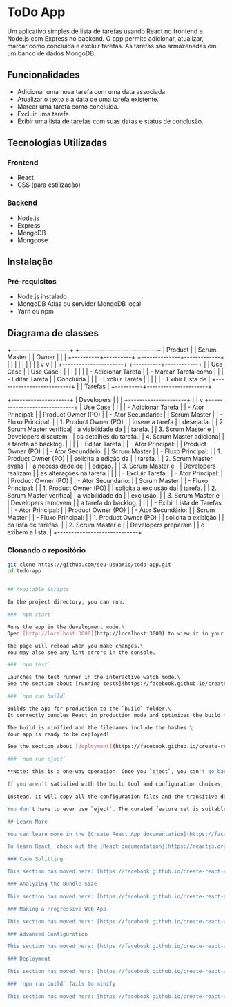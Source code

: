 # ToDo App
Um aplicativo simples de lista de tarefas usando React no frontend e Node.js com Express no backend. O app permite adicionar, atualizar, marcar como concluída e excluir tarefas. As tarefas são armazenadas em um banco de dados MongoDB.

## Funcionalidades

- Adicionar uma nova tarefa com uma data associada.
- Atualizar o texto e a data de uma tarefa existente.
- Marcar uma tarefa como concluída.
- Excluir uma tarefa.
- Exibir uma lista de tarefas com suas datas e status de conclusão.

## Tecnologias Utilizadas

### Frontend

- React
- CSS (para estilização)

### Backend

- Node.js
- Express
- MongoDB
- Mongoose

## Instalação

### Pré-requisitos

- Node.js instalado
- MongoDB Atlas ou servidor MongoDB local
- Yarn ou npm

## Diagrama de classes

+---------------------+         +----------------------------+
|      Product        |         |      Scrum Master          |
|       Owner         |         |                            |
+----------+----------+         +--------------+-------------+
|          |                                    |            |
|          |                                    |            |
|          v                                    v            |
|          +----------------------+  +----------+------------+
|          |        Use Case       |  |        Use Case         |
|          |                      |  |                          |
|          | - Adicionar Tarefa   |  | - Marcar Tarefa como    |
|          | - Editar Tarefa      |  |   Concluída             |
|          | - Excluir Tarefa     |  |                          |
|          | - Exibir Lista de    |  +--------------------------+
|          |   Tarefas            |
+----------+----------------------+


+---------------------+
|      Developers     |
|                     |
+---------------------+
          |
          |
          v
+-----------------------------+
|         Use Case             |
|                             |
| - Adicionar Tarefa          |
|   - Ator Principal:         |
|     Product Owner (PO)      |
|   - Ator Secundário:        |
|     Scrum Master            |
|   - Fluxo Principal:        |
|     1. Product Owner (PO)   |
|        insere a tarefa      |
|        desejada.            |
|     2. Scrum Master verifica|
|        a viabilidade da     |
|        tarefa.               |
|     3. Scrum Master e       |
|        Developers discutem  |
|        os detalhes da tarefa.|
|     4. Scrum Master adiciona|
|        a tarefa ao backlog.  |
|                             |
| - Editar Tarefa             |
|   - Ator Principal:         |
|     Product Owner (PO)      |
|   - Ator Secundário:        |
|     Scrum Master            |
|   - Fluxo Principal:        |
|     1. Product Owner (PO)   |
|        solicita a edição da |
|        tarefa.               |
|     2. Scrum Master avalia   |
|        a necessidade de     |
|        edição.               |
|     3. Scrum Master e       |
|        Developers realizam  |
|        as alterações na tarefa.|
|                             |
| - Excluir Tarefa            |
|   - Ator Principal:         |
|     Product Owner (PO)      |
|   - Ator Secundário:        |
|     Scrum Master            |
|   - Fluxo Principal:        |
|     1. Product Owner (PO)   |
|        solicita a exclusão da|
|        tarefa.               |
|     2. Scrum Master verifica|
|        a viabilidade da     |
|        exclusão.             |
|     3. Scrum Master e       |
|        Developers removem   |
|        a tarefa do backlog.  |
|                             |
| - Exibir Lista de Tarefas   |
|   - Ator Principal:         |
|     Product Owner (PO)      |
|   - Ator Secundário:        |
|     Scrum Master            |
|   - Fluxo Principal:        |
|     1. Product Owner (PO)   |
|        solicita a exibição  |
|        da lista de tarefas.  |
|     2. Scrum Master e       |
|        Developers preparam  |
|        e exibem a lista.     |
+-----------------------------+

### Clonando o repositório

```bash
git clone https://github.com/seu-usuario/todo-app.git
cd todo-app


## Available Scripts

In the project directory, you can run:

### `npm start`

Runs the app in the development mode.\
Open [http://localhost:3000](http://localhost:3000) to view it in your browser.

The page will reload when you make changes.\
You may also see any lint errors in the console.

### `npm test`

Launches the test runner in the interactive watch mode.\
See the section about [running tests](https://facebook.github.io/create-react-app/docs/running-tests) for more information.

### `npm run build`

Builds the app for production to the `build` folder.\
It correctly bundles React in production mode and optimizes the build for the best performance.

The build is minified and the filenames include the hashes.\
Your app is ready to be deployed!

See the section about [deployment](https://facebook.github.io/create-react-app/docs/deployment) for more information.

### `npm run eject`

**Note: this is a one-way operation. Once you `eject`, you can't go back!**

If you aren't satisfied with the build tool and configuration choices, you can `eject` at any time. This command will remove the single build dependency from your project.

Instead, it will copy all the configuration files and the transitive dependencies (webpack, Babel, ESLint, etc) right into your project so you have full control over them. All of the commands except `eject` will still work, but they will point to the copied scripts so you can tweak them. At this point you're on your own.

You don't have to ever use `eject`. The curated feature set is suitable for small and middle deployments, and you shouldn't feel obligated to use this feature. However we understand that this tool wouldn't be useful if you couldn't customize it when you are ready for it.

## Learn More

You can learn more in the [Create React App documentation](https://facebook.github.io/create-react-app/docs/getting-started).

To learn React, check out the [React documentation](https://reactjs.org/).

### Code Splitting

This section has moved here: [https://facebook.github.io/create-react-app/docs/code-splitting](https://facebook.github.io/create-react-app/docs/code-splitting)

### Analyzing the Bundle Size

This section has moved here: [https://facebook.github.io/create-react-app/docs/analyzing-the-bundle-size](https://facebook.github.io/create-react-app/docs/analyzing-the-bundle-size)

### Making a Progressive Web App

This section has moved here: [https://facebook.github.io/create-react-app/docs/making-a-progressive-web-app](https://facebook.github.io/create-react-app/docs/making-a-progressive-web-app)

### Advanced Configuration

This section has moved here: [https://facebook.github.io/create-react-app/docs/advanced-configuration](https://facebook.github.io/create-react-app/docs/advanced-configuration)

### Deployment

This section has moved here: [https://facebook.github.io/create-react-app/docs/deployment](https://facebook.github.io/create-react-app/docs/deployment)

### `npm run build` fails to minify

This section has moved here: [https://facebook.github.io/create-react-app/docs/troubleshooting#npm-run-build-fails-to-minify](https://facebook.github.io/create-react-app/docs/troubleshooting#npm-run-build-fails-to-minify)
